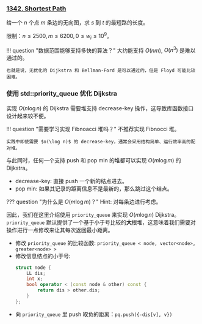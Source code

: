 
### [1342. Shortest Path](https://acm.sjtu.edu.cn/OnlineJudge/problem/1342)

给一个 $n$ 个点 $m$ 条边的无向图，求 $s$ 到 $t$ 的最短路的长度。

限制：$n \leq 2500, m \leq 6200, 0 \leq w_i \leq 10 ^ 9$。

!!! question "数据范围能够支持多快的算法？"
    大约能支持 $O(nm)$, $O(n ^ 3)$ 是难以通过的。
    
    也就是说，无优化的 Dijkstra 和 Bellman-Ford 是可以通过的，但是 Floyd 可能比较困难。

### 使用 std::priority_queue 优化 Dijkstra

实现 $O(n \log n)$ 的 Dijkstra 需要堆支持 decrease-key 操作，这导致库函数接口设计起来较不便。

!!! question "需要学习实现 Fibnoacci 堆吗？"
    不推荐实现 Fibnocci 堆。
    
    实践中即使需要 $o(\log n)$ 的 decrease-key，通常会采用结构简单、运行效率高的配对堆。

与此同时，任何一个支持 push 和 pop min 的堆都可以实现 $O(m \log m)$ 的 Dijkstra。

* decrease-key: 直接 push 一个新的结点进去。
* pop min: 如果其记录的距离信息不是最新的，那么跳过这个结点。

??? question "为什么是 $O(m \log m)$？"
    Hint: 对每条边进行考虑。


因此，我们在这里介绍使用 `priority_queue` 来实现 $O(m \log n)$ Dijkstra。`priority_queue` 默认提供了一个基于小于号比较的**大**根堆，这意味着我们需要对操作进行一点修改来让其每次返回最小距离。

* 修改 `priority_queue` 的比较函数: `priority_queue < node, vector<node>, greater<node> >`
* 修改信息结点的小于号:
    ```cpp
    struct node {
        LL dis;
        int x;
        bool operator < (const node & other) const {
            return dis > other.dis;
        }
    };
    ```
* 向 `priority_queue` 里 push 取负的距离：`pq.push({-dis[v], v})`
